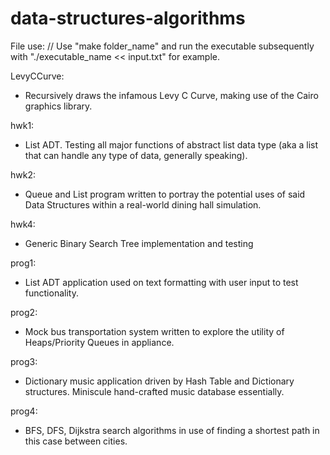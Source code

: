 # data-structures-algorithms

File use: 
// Use "make folder_name" and run the executable subsequently with "./executable_name << input.txt" for example.

LevyCCurve: 
- Recursively draws the infamous Levy C Curve, making use of the Cairo graphics library.

hwk1:
- List ADT. Testing all major functions of abstract list data type (aka a list that can handle any type of data, generally speaking).

hwk2:
- Queue and List program written to portray the potential uses of said Data Structures within a real-world dining hall simulation.

hwk4:
- Generic Binary Search Tree implementation and testing

prog1:
- List ADT application used on text formatting with user input to test functionality.

prog2:
- Mock bus transportation system written to explore the utility of Heaps/Priority Queues in appliance.

prog3:
- Dictionary music application driven by Hash Table and Dictionary structures. Miniscule hand-crafted  music database essentially.

prog4:
- BFS, DFS, Dijkstra search algorithms in use of finding a shortest path in this case between cities.
